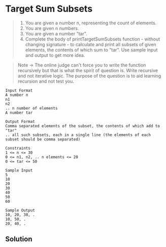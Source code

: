 # Target Sum Subsets

> 1. You are given a number n, representing the count of elements.
> 2. You are given n numbers.
> 3. You are given a number "tar".
> 4. Complete the body of printTargetSumSubsets function - without changing signature - to calculate and print all subsets of given elements, the contents of which sum to "tar". Use sample input and output to get more idea.

> Note -> The online judge can't force you to write the function recursively but that is what the spirit of question is. Write recursive and not iterative logic. The purpose of the question is to aid learning recursion and not test you.
```text
Input Format
A number n
n1
n2
.. n number of elements
A number tar

Output Format
Comma separated elements of the subset, the contents of which add to "tar"
.. all such subsets, each in a single line (the elements of each subset should be comma separated)

Constraints
1 <= n <= 30
0 <= n1, n2, .. n elements <= 20
0 <= tar <= 50

Sample Input
5
10
20
30
40
50
60

Sample Output
10, 20, 30, .
10, 50, .
20, 40, .
```
## Solution
```java

```